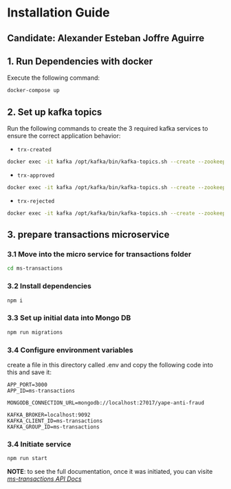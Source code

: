 # Installation Guide

## Candidate: Alexander Esteban Joffre Aguirre

## 1. Run Dependencies with docker
Execute the following command:
```bash
docker-compose up
```

## 2. Set up kafka topics

Run the following commands to create the 3 required kafka services to ensure the correct application behavior:

- `trx-created`
```bash
docker exec -it kafka /opt/kafka/bin/kafka-topics.sh --create --zookeeper zookeeper:2181 --replication-factor 1 --partitions 1 --topic trx-created
```

- `trx-approved`
```bash
docker exec -it kafka /opt/kafka/bin/kafka-topics.sh --create --zookeeper zookeeper:2181 --replication-factor 1 --partitions 1 --topic trx-approved
```

- `trx-rejected`
```bash
docker exec -it kafka /opt/kafka/bin/kafka-topics.sh --create --zookeeper zookeeper:2181 --replication-factor 1 --partitions 1 --topic trx-rejected
```

## 3. prepare transactions microservice
### 3.1 Move into the micro service for transactions folder
```bash
cd ms-transactions
```
### 3.2 Install dependencies
```bash
npm i
```
### 3.3 Set up initial data into Mongo DB
```bash
npm run migrations
```
### 3.4 Configure environment variables
create a file in this directory called .env and copy the following code into this and save it:
```
APP_PORT=3000
APP_ID=ms-transactions

MONGODB_CONNECTION_URL=mongodb://localhost:27017/yape-anti-fraud

KAFKA_BROKER=localhost:9092
KAFKA_CLIENT_ID=ms-transactions
KAFKA_GROUP_ID=ms-transactions
```
### 3.4 Initiate service
```bash
npm run start
```
**NOTE**: to see the full documentation, once it was initiated, you can visite *[ms-transactions API Docs](http://localhost:3000/docs)*